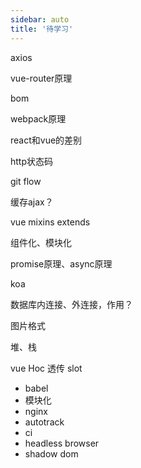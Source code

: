 ```yaml
---
sidebar: auto
title: '待学习'
---
```


axios

vue-router原理

bom

webpack原理

react和vue的差别

http状态码

git flow

缓存ajax？

vue mixins extends

组件化、模块化

promise原理、async原理

koa

数据库内连接、外连接，作用？

图片格式

堆、栈

vue Hoc 透传 slot

- babel
- 模块化
- nginx
- autotrack
- ci
- headless browser
- shadow dom